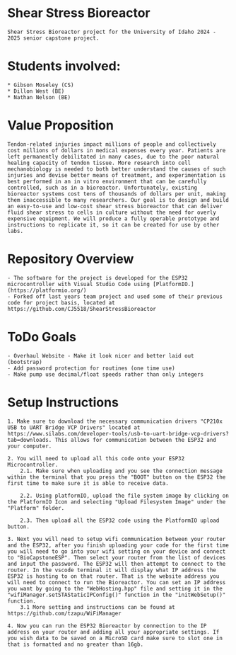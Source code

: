 # Shear Stress Bioreactor
	Shear Stress Bioreactor project for the University of Idaho 2024 - 2025 senior capstone project.

# Students involved:
	* Gibson Moseley (CS)
	* Dillon West (BE)
	* Nathan Nelson (BE)

# Value Proposition
	Tendon-related injuries impact millions of people and collectively cost millions of dollars in medical expenses every year. Patients are left permanently debilitated in many cases, due to the poor natural healing capacity of tendon tissue. More research into cell mechanobiology is needed to both better understand the causes of such injuries and devise better means of treatment, and experimentation is best performed in an in vitro environment that can be carefully controlled, such as in a bioreactor. Unfortunately, existing bioreactor systems cost tens of thousands of dollars per unit, making them inaccessible to many researchers. Our goal is to design and build an easy-to-use and low-cost shear stress bioreactor that can deliver fluid shear stress to cells in culture without the need for overly expensive equipment. We will produce a fully operable prototype and instructions to replicate it, so it can be created for use by other labs.

# Repository Overview
	- The software for the project is developed for the ESP32 microcontroller with Visual Studio Code using [PlatformIO.](https://platformio.org/)
	- Forked off last years team project and used some of their previous code for project basis, located at https://github.com/CJ5518/ShearStressBioreactor

# ToDo Goals
	- Overhaul Website - Make it look nicer and better laid out (bootstrap)
	- Add password protection for routines (one time use)
    - Make pump use decimal/float speeds rather than only integers

# Setup Instructions
	1. Make sure to download the necessary communication drivers "CP210x USB to UART Bridge VCP Drivers" located at https://www.silabs.com/developer-tools/usb-to-uart-bridge-vcp-drivers?tab=downloads. This allows for communication between the ESP32 and your computer.

	2. You will need to upload all this code onto your ESP32 Microcontroller.
    	2.1. Make sure when uploading and you see the connection message within the terminal that you press the "BOOT" button on the ESP32 the first time to make sure it is able to receive data.

    	2.2. Using platformIO, upload the file system image by clicking on the PlatformIO Icon and selecting "Upload Filesystem Image" under the "Platform" folder.

    	2.3. Then upload all the ESP32 code using the PlatformIO upload button.

	3. Next you will need to setup wifi communication between your router and the ESP32, after you finish uploading your code for the first time you will need to go into your wifi setting on your device and connect to "BioCapstoneESP". Then select your router from the list of devices and input the password. The ESP32 will then attempt to connect to the router. In the vscode terminal it will display what IP address the ESP32 is hosting to on that router. That is the website address you will need to connect to run the Bioreactor. You can set an IP address you want by going to the "WebHosting.hpp" file and setting it in the "wifiManager.setSTAStaticIPConfig()" function in the "initWebSetup()" function.
    	3.1 More setting and instructions can be found at https://github.com/tzapu/WiFiManager

	4. Now you can run the ESP32 Bioreactor by connection to the IP address on your router and adding all your appropriate settings. If you wish data to be saved on a MicroSD card make sure to slot one in that is formatted and no greater than 16gb.